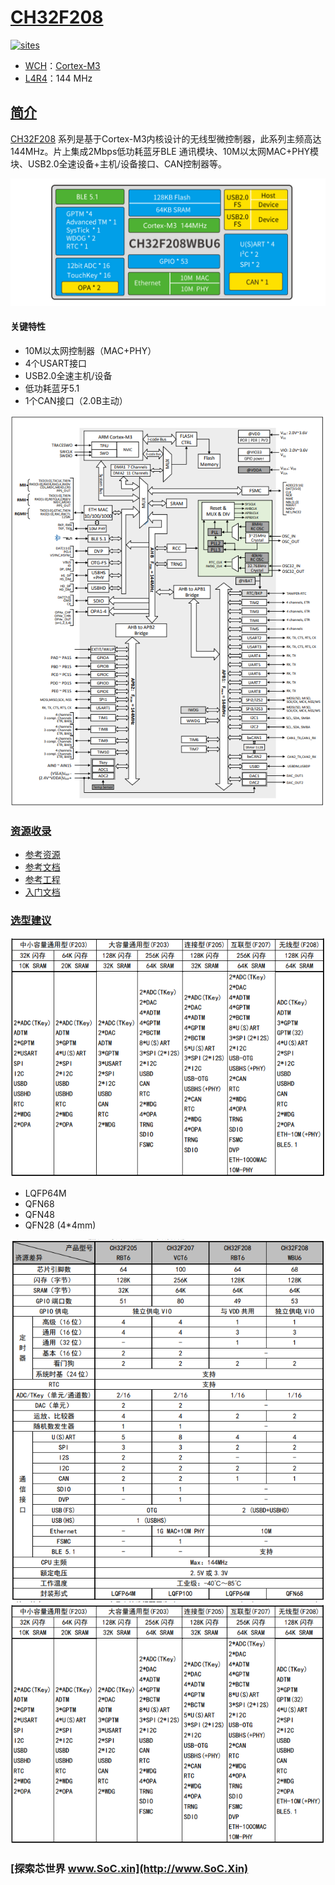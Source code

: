 ﻿# [CH32F208](https://github.com/SoCXin/CH32F208)

[![sites](http://182.61.61.133/link/resources/SoC.png)](http://www.SoC.Xin)

* [WCH](http://www.wch.cn/)：[Cortex-M3](https://github.com/SoCXin/Cortex-M3)
* [L4R4](https://github.com/SoCXin/Level)：144 MHz

## [简介](https://github.com/SoCXin/CH32F208/wiki)

[CH32F208](https://github.com/SoCXin/CH32F208) 系列是基于Cortex-M3内核设计的无线型微控制器，此系列主频高达144MHz。片上集成2Mbps低功耗蓝牙BLE 通讯模块、10M以太网MAC+PHY模块、USB2.0全速设备+主机/设备接口、CAN控制器等。

[![sites](docs/CH32F208.png)](http://www.wch.cn/products/CH32F208.html)

#### 关键特性

* 10M以太网控制器（MAC+PHY）
* 4个USART接口
* USB2.0全速主机/设备
* 低功耗蓝牙5.1
* 1个CAN接口（2.0B主动）


[![sites](docs/CH32F20X.png)](http://www.wch.cn/products/CH32F208.html)

### [资源收录](https://github.com/SoCXin)

* [参考资源](src/)
* [参考文档](docs/)
* [参考工程](project/)
* [入门文档](https://docs.soc.xin/CH32F208)

### [选型建议](https://github.com/SoCXin)

[![sites](docs/CH32F20.png)](http://www.wch.cn/products/CH32F208.html)

* LQFP64M
* QFN68
* QFN48
* QFN28 (4*4mm)

[![sites](docs/diff.png)](http://www.wch.cn/products/CH32F208.html)
[![sites](docs/list.png)](http://www.wch.cn/products/CH32F208.html)

### [探索芯世界 www.SoC.xin](http://www.SoC.Xin)
